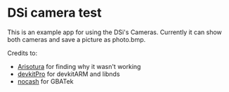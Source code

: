 # DSi camera test

This is an example app for using the DSi's Cameras. Currently it can show both cameras and save a picture as photo.bmp.

Credits to:
- [Arisotura](http://kuribo64.net) for finding why it wasn't working
- [devkitPro](https://github.com/devkitPro) for devkitARM and libnds
- [nocash](https://problemkaputt.de) for GBATek
